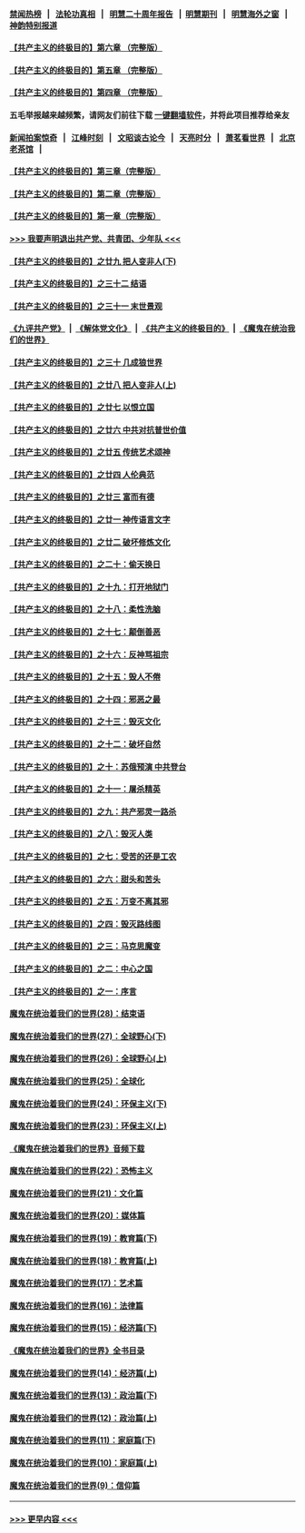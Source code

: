 #### [禁闻热榜](热点新闻.md?=0)  &nbsp;&nbsp;|&nbsp;&nbsp; [法轮功真相](https://github.com/gfw-breaker/truth/blob/master/README.md?=0) &nbsp;&nbsp;|&nbsp;&nbsp; [明慧二十周年报告](https://github.com/gfw-breaker/mh-reports/blob/master/README.md?=0) &nbsp;&nbsp;|&nbsp;&nbsp;[明慧期刊](https://github.com/gfw-breaker/mh-qikan) &nbsp;&nbsp;|&nbsp;&nbsp; [明慧海外之窗](https://github.com/gfw-breaker/mh-news/blob/master/README.md?=0) &nbsp;&nbsp;|&nbsp;&nbsp; [神韵特别报道](https://github.com/gfw-breaker/mh-news/blob/master/shenyun.md?=0)
#### [【共产主义的终极目的】第六章 （完整版）](../pages/nsc422/n11428913.md?t=03081803) 
#### [【共产主义的终极目的】第五章 （完整版）](../pages/nsc422/n11428912.md?t=03081803) 
#### [【共产主义的终极目的】第四章 （完整版）](../pages/nsc422/n11428907.md?t=03081803) 
#### 五毛举报越来越频繁，请网友们前往下载 [一键翻墙软件](https://github.com/gfw-breaker/ssr-accounts)，并将此项目推荐给亲友
#### [新闻拍案惊奇](https://github.com/gfw-breaker/banned-news/blob/master/pages/link4.md) &nbsp;&nbsp;|&nbsp;&nbsp; [江峰时刻](https://github.com/gfw-breaker/banned-news/blob/master/pages/link4.md) &nbsp;&nbsp;|&nbsp;&nbsp; [文昭谈古论今](https://github.com/gfw-breaker/banned-news/blob/master/pages/link4.md) &nbsp;&nbsp;|&nbsp;&nbsp; [天亮时分](https://github.com/gfw-breaker/banned-news/blob/master/pages/link4.md) &nbsp;&nbsp;|&nbsp;&nbsp; [萧茗看世界](https://github.com/gfw-breaker/banned-news/blob/master/pages/link4.md) &nbsp;&nbsp;|&nbsp;&nbsp; [北京老茶馆](https://github.com/gfw-breaker/banned-news/blob/master/pages/link4.md) &nbsp;&nbsp;|&nbsp;&nbsp; 
#### [【共产主义的终极目的】第三章（完整版）](../pages/nsc422/n11428848.md?t=03081803) 
#### [【共产主义的终极目的】第二章（完整版）](../pages/nsc422/n11428831.md?t=03081803) 
#### [【共产主义的终极目的】第一章（完整版）](../pages/nsc422/n11417651.md?t=03081803) 
#### [>>> 我要声明退出共产党、共青团、少年队 <<<](https://github.com/begood0513/goodnews/blob/master/quit/letter.md) 
#### [【共产主义的终极目的】之廿九 把人变非人(下)](../pages/nsc422/n11344140.md?t=03081803) 
#### [【共产主义的终极目的】之三十二 结语](../pages/nsc422/n11360535.md?t=03081803) 
#### [【共产主义的终极目的】之三十一 末世景观](../pages/nsc422/n11351129.md?t=03081803) 
#### [《九评共产党》](https://github.com/begood0513/9ping.md/blob/master/README.md) &nbsp;|&nbsp; [《解体党文化》](../../../../jtdwh.md/blob/master/README.md)  &nbsp;|&nbsp; [《共产主义的终极目的》](../../../../gczydzjmd.md/blob/master/README.md) &nbsp;|&nbsp; [《魔鬼在统治我们的世界》](../../../../mgztzwmdsj.md/blob/master/README.md) 
#### [【共产主义的终极目的】之三十 几成狼世界](../pages/nsc422/n11348280.md?t=03081803) 
#### [【共产主义的终极目的】之廿八 把人变非人(上)](../pages/nsc422/n11340492.md?t=03081803) 
#### [【共产主义的终极目的】之廿七 以恨立国](../pages/nsc422/n11336944.md?t=03081803) 
#### [【共产主义的终极目的】之廿六 中共对抗普世价值](../pages/nsc422/n11324785.md?t=03081803) 
#### [【共产主义的终极目的】之廿五 传统艺术颂神](../pages/nsc422/n11296396.md?t=03081803) 
#### [【共产主义的终极目的】之廿四 人伦典范](../pages/nsc422/n11296397.md?t=03081803) 
#### [【共产主义的终极目的】之廿三 富而有德](../pages/nsc422/n11283598.md?t=03081803) 
#### [【共产主义的终极目的】之廿一 神传语言文字](../pages/nsc422/n11263265.md?t=03081803) 
#### [【共产主义的终极目的】之廿二 破坏修炼文化](../pages/nsc422/n11245728.md?t=03081803) 
#### [【共产主义的终极目的】之二十：偷天换日](../pages/nsc422/n11238846.md?t=03081803) 
#### [【共产主义的终极目的】之十九：打开地狱门](../pages/nsc422/n11206376.md?t=03081803) 
#### [【共产主义的终极目的】之十八：柔性洗脑](../pages/nsc422/n11199994.md?t=03081803) 
#### [【共产主义的终极目的】之十七：颠倒善恶](../pages/nsc422/n11179782.md?t=03081803) 
#### [【共产主义的终极目的】之十六：反神骂祖宗](../pages/nsc422/n11166798.md?t=03081803) 
#### [【共产主义的终极目的】之十五：毁人不倦](../pages/nsc422/n11166792.md?t=03081803) 
#### [【共产主义的终极目的】之十四：邪恶之最](../pages/nsc422/n11150249.md?t=03081803) 
#### [【共产主义的终极目的】之十三：毁灭文化](../pages/nsc422/n11135227.md?t=03081803) 
#### [【共产主义的终极目的】之十二：破坏自然](../pages/nsc422/n11135214.md?t=03081803) 
#### [【共产主义的终极目的】之十：苏俄预演 中共登台](../pages/nsc422/n11118424.md?t=03081803) 
#### [【共产主义的终极目的】之十一：屠杀精英](../pages/nsc422/n11118442.md?t=03081803) 
#### [【共产主义的终极目的】之九：共产邪灵一路杀](../pages/nsc422/n11114139.md?t=03081803) 
#### [【共产主义的终极目的】之八：毁灭人类](../pages/nsc422/n11108503.md?t=03081803) 
#### [【共产主义的终极目的】之七：受苦的还是工农](../pages/nsc422/n11101809.md?t=03081803) 
#### [【共产主义的终极目的】之六：甜头和苦头](../pages/nsc422/n11096971.md?t=03081803) 
#### [【共产主义的终极目的】之五：万变不离其邪](../pages/nsc422/n11091285.md?t=03081803) 
#### [【共产主义的终极目的】之四：毁灭路线图](../pages/nsc422/n11086284.md?t=03081803) 
#### [【共产主义的终极目的】之三：马克思魔变](../pages/nsc422/n11061941.md?t=03081803) 
#### [【共产主义的终极目的】之二：中心之国](../pages/nsc422/n11047728.md?t=03081803) 
#### [【共产主义的终极目的】之一：序言](../pages/nsc422/n11086077.md?t=03081803) 
#### [魔鬼在统治着我们的世界(28)：结束语](../pages/nsc422/n10936246.md?t=03081803) 
#### [魔鬼在统治着我们的世界(27)：全球野心(下)](../pages/nsc422/n10928319.md?t=03081803) 
#### [魔鬼在统治着我们的世界(26)：全球野心(上)](../pages/nsc422/n10900318.md?t=03081803) 
#### [魔鬼在统治着我们的世界(25)：全球化](../pages/nsc422/n10788205.md?t=03081803) 
#### [魔鬼在统治着我们的世界(24)：环保主义(下)](../pages/nsc422/n10695307.md?t=03081803) 
#### [魔鬼在统治着我们的世界(23)：环保主义(上)](../pages/nsc422/n10688613.md?t=03081803) 
#### [《魔鬼在统治着我们的世界》音频下载](../pages/nsc422/n10635553.md?t=03081803) 
#### [魔鬼在统治着我们的世界(22)：恐怖主义](../pages/nsc422/n10614727.md?t=03081803) 
#### [魔鬼在统治着我们的世界(21)：文化篇](../pages/nsc422/n10597706.md?t=03081803) 
#### [魔鬼在统治着我们的世界(20)：媒体篇](../pages/nsc422/n10586579.md?t=03081803) 
#### [魔鬼在统治着我们的世界(19)：教育篇(下)](../pages/nsc422/n10564808.md?t=03081803) 
#### [魔鬼在统治着我们的世界(18)：教育篇(上)](../pages/nsc422/n10526970.md?t=03081803) 
#### [魔鬼在统治着我们的世界(17)：艺术篇](../pages/nsc422/n10499093.md?t=03081803) 
#### [魔鬼在统治着我们的世界(16)：法律篇](../pages/nsc422/n10485969.md?t=03081803) 
#### [魔鬼在统治着我们的世界(15)：经济篇(下)](../pages/nsc422/n10469975.md?t=03081803) 
#### [《魔鬼在统治着我们的世界》全书目录](../pages/nsc422/n10464261.md?t=03081803) 
#### [魔鬼在统治着我们的世界(14)：经济篇(上)](../pages/nsc422/n10457370.md?t=03081803) 
#### [魔鬼在统治着我们的世界(13)：政治篇(下)](../pages/nsc422/n10448270.md?t=03081803) 
#### [魔鬼在统治着我们的世界(12)：政治篇(上)](../pages/nsc422/n10444576.md?t=03081803) 
#### [魔鬼在统治着我们的世界(11)：家庭篇(下)](../pages/nsc422/n10440961.md?t=03081803) 
#### [魔鬼在统治着我们的世界(10)：家庭篇(上)](../pages/nsc422/n10435448.md?t=03081803) 
#### [魔鬼在统治着我们的世界(9)：信仰篇](../pages/nsc422/n10432159.md?t=03081803) 

----
#### [ >>> 更早内容 <<< ](../indexes/nsc422-earlier.md)
